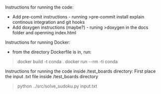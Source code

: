Instructions for running the code:
 - Add pre-comit instructions - running >pre-commit install explain continous integration and git hooks
 - Add doxygen instructions (maybe?) - runing >doxygen in the docs folder and openning index.html


 Instructions for running Docker:
 - from the directory Dockerfile is in, run:

 > docker build -t conda .
 > docker run --rm -ti conda

 Instructions for running the code inside /test_boards directory:
 First place the input .txt file inside /test_boards directory
 >python ../src/solve_sudoku.py input.txt
